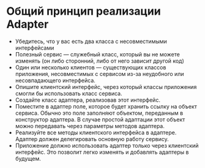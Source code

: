 <h1>Общий принцип реализации Adapter</h1>
<ul>
    <li>Убедитесь, что у вас есть два класса с несовместимыми интерфейсами</li>
    <li>Полезный сервис — служебный класс, который вы не можете изменять (он либо сторонний, либо от него зависит другой код)</li>
    <li>Один или несколько клиентов — существующих классов приложения, несовместимых с сервисом из-за неудобного или несовпадающего интерфейса.</li>
    <li>Опишите клиентский интерфейс, через который классы приложения смогли бы использовать класс сервиса.</li>
    <li>Создайте класс адаптера, реализовав этот интерфейс.</li>
    <li>Поместите в адаптер поле, которое будет хранить ссылку на объект сервиса. Обычно это поле заполняют объектом, переданным в конструктор адаптера. В случае простой адаптации этот объект можно передавать через параметры методов адаптера.</li>
    <li>Реализуйте все методы клиентского интерфейса в адаптере. Адаптер должен делегировать основную работу сервису.</li>
    <li>Приложение должно использовать адаптер только через клиентский интерфейс. Это позволит легко изменять и добавлять адаптеры в будущем.</li>
</ul>